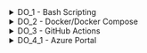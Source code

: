 <details>
<summary>DO_1 - Bash Scripting</summary>

1. Build docker

```
docker build  --progress=plain  -t devops_intern_leernd007_image .
```

2. Run docker. <br>Put your private key into **~/.ssh/id_rsa**
  
```
docker run -v $PWD/backup:/root/backup --env SSH_PRV_KEY="$(cat ~/.ssh/id_rsa)" --env MAX_BACKUPS="3" --env BACKUP_RUNS="10" devops_intern_leernd007_image
```
</details>

<details>
<summary>DO_2 - Docker/Docker Compose</summary>

1. In console run command:

```
docker-compose  up --build
```

2. In a browser open:

```
http://localhost
```
3. Congratulations.<br>
   ![screen](./screenshots/DO_2/img.png)
</details>

<details>
<summary>DO_3 - GitHub Actions</summary>

1. Run workflow manually<br>
   1.1 Run **Backup. Create and push to artifacts**
   ```
   gh workflow run "Backup. Create and push to Azure Storage account" --ref <branch_name>
   ```
   1.2 Run **Backend. Test, build and push to artifacts**
   ```
   gh workflow run "Backend. Test, build and push to ACR" --ref <branch_name>
   ```
   1.3 Run **Nginx. Build and push to artifacts**
   ```
   gh workflow run "Nginx. Build and push to ACR" --ref <branch_name>
   ```
   1.3 Run **Frontend. Test, build and push to artifacts**
   ```
   gh workflow run "Frontend. Test, build and push to ACR" --ref <branch_name>
   ```
</details>

<details>

<summary>DO_4_1 - Azure Portal</summary><br>
    <table>
        <tr>
            <td>
                <details>
<summary>Azure Container Registry (ACR) configuration</summary>


- Click **Create container registry** button <br><br>
  ![screen](./screenshots/DO_4_1/ACR/step1.png)
- **Basics**. Azure Container Registry allows you to build, store, and manage container images and artifacts in a private registry for all types of container deployments. <br><br>
  ![screen](./screenshots/DO_4_1/ACR/step2.png)
- **Networking**. You can connect to this registry either publicly, via public IP addresses, or privately, using a private endpoint. <br><br>
  ![screen](./screenshots/DO_4_1/ACR/step3.png)
- **Encryption**. Azure Container Registry service encryption protects your data at rest. Azure Container Registry encrypts your images and other artifacts when they're pushed to your registry and automatically decrypts when you pull them. <br><br>
  ![screen](./screenshots/DO_4_1/ACR/step4.png)
- **Tags**. Tags are name/value pairs that enable you to categorize resources and view consolidated billing by applying the same tag to multiple resources and resource groups. <br><br>
  ![screen](./screenshots/DO_4_1/ACR/step5.png)
- **Review + Create**. <br><br>
  ![screen](./screenshots/DO_4_1/ACR/step6.png)
- Click **Create** button and after a few seconds, the ACR will be ready to use. <br><br>
  ![screen](./screenshots/DO_4_1/ACR/step7.png)
  </details>
  </td>
  </tr>
    </table>
    <table>
        <tr>
            <td>
                <details>
<summary>Storage Account (SA) configuration</summary>


- Click **Create storage account** button <br><br>
  ![screen](./screenshots/DO_4_1/StorageAccount/step1.png)
- **Basics**. Azure Storage is a Microsoft-managed service providing cloud storage that is highly available, secure, durable, scalable, and redundant. <br><br>
  ![screen](./screenshots/DO_4_1/StorageAccount/step2.png)
- **Advanced**. Configure advanced options for your storage. <br><br>
  ![screen](./screenshots/DO_4_1/StorageAccount/step3.png)
- **Networking**. Configure networking options for your storage. <br><br>
  ![screen](./screenshots/DO_4_1/StorageAccount/step4.png)
- **Data protection**. Protect your data from accidental or erroneous deletion or modification. <br><br>
  ![screen](./screenshots/DO_4_1/StorageAccount/step5.png)
- **Encryption**. Your data is encrypted by default using Microsoft-managed keys. For additional control over your data, encrypt using customer-managed keys via the Azure Key Vault. <br><br>
  ![screen](./screenshots/DO_4_1/StorageAccount/step6.png)
- **Tags**. Tags are name/value pairs that enable you to categorize resources and view consolidated billing by applying the same tag to multiple resources and resource groups. <br><br>
  ![screen](./screenshots/DO_4_1/StorageAccount/step7.png)
- **Review**. <br><br>
  ![screen](./screenshots/DO_4_1/StorageAccount/step8.png)
- Click **Create** button and after a couple of seconds Storage Account will be ready for using. <br><br>
  ![screen](./screenshots/DO_4_1/StorageAccount/step9.png)
  </details>
  </td>
  </tr>
    </table>
    <table>
        <tr>
            <td>
                <details>
<summary>Virtual Machine (VM) configuration</summary>


- An Azure **virtual machine** gives you the flexibility of virtualization without having to buy and maintain the physical hardware that runs it. <br><br>
  ![screen](./screenshots/DO_4_1/VM/step1.png)
- **Basics**. Create a virtual machine that runs Linux or Windows. Select an image from Azure marketplace or use your own customized image. <br><br>
  ![screen](./screenshots/DO_4_1/VM/step2.png)
- **Disks**. Azure VMs have one operating system disk and a temporary disk for short-term storage. You can attach additional data disks. The size of the VM determines the type of storage you can use and the number of data disks allowed. <br><br>
  ![screen](./screenshots/DO_4_1/VM/step3.png)
- **Networking**. Define network connectivity for your virtual machine by configuring network interface card (NIC) settings. You can control ports, inbound and outbound connectivity with security group rules, or place behind an existing load balancing solution. <br><br>
  ![screen](./screenshots/DO_4_1/VM/step4.png)
- **Management**. Configure management options for your VM. <br><br>
  ![screen](./screenshots/DO_4_1/VM/step5.png)
- **Monitoring**. Configure monitoring options for your VM. <br><br>
  ![screen](./screenshots/DO_4_1/VM/step6.png)
- **Advanced**. Add additional configuration, agents, scripts or applications via virtual machine extensions or cloud-init. <br><br>
  ![screen](./screenshots/DO_4_1/VM/step7.png)
- **Tags**. Tags are name/value pairs that enable you to categorize resources and view consolidated billing by applying the same tag to multiple resources and resource groups. <br><br>
  ![screen](./screenshots/DO_4_1/VM/step8.png)
- Review + create. <br><br>
  ![screen](./screenshots/DO_4_1/VM/step9.png)
- Click **Create** button and after a couple of seconds the virtual machine will be ready for using. <br><br>
  ![screen](./screenshots/DO_4_1/VM/step10.png)
- Let's configure DNS for our just created vm. Click as on the screen bellow <br><br>
  ![screen](./screenshots/DO_4_1/VM/step11.png)
- Specify any DNS name as you wish <br><br>
  ![screen](./screenshots/DO_4_1/VM/step12.png)
  </details>
  </td>
  </tr>
    </table>
</details>